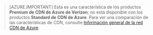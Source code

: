 > [AZURE.IMPORTANT] Esta es una característica de los productos **Premium de CDN de Azure de Verizon**; no está disponible con los productos **Standard de CDN de Azure**. Para ver una comparación de las características de CDN, consulte [Información general de la red CDN de Azure](cdn-overview.md#azure-cdn-features).